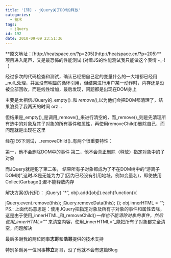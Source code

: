 ```yaml
---
title: '[转] - jQuery关于DOM的释放'
categories:
  - 技术
tags:
  - jQuery
id: 192
date: 2010-09-09 23:51:36
---
```


<div id="blog_text">
<div>
<div>**原文地址：[http://heatspace.cn/?p=205](http://heatspace.cn/?p=205)**
项目进入尾声，又是最恐怖的性能测试 (对着JS的性能测试我只能做这个表情 -_-!   )

经过多次的代码检查和测试，确认已经把自己定的变量什么的一大堆都已经用_null_处理，并且没有明显的循环引用，但结果进行用户某一动作时，内存还是没被全部回收，而是线性增加，最后发现，问题都是出现在DOM身上

主要是太相信JQuery的_empty()_和 _remove()_,以为他们会把DOM都清理了，结果浪费了我两天的时间 orz ..

但结果是_empty()_是调用_remove()_来进行清空的，而_remove()_则是先清理所有选中的对象及其子对象的所有事件和属性，再使用removeChild()删除自己，而问题就是出现在这里

经在IE6下测试，_removeChild()_有两个很重要特性：

第一，他不会删除DOM中的事件
第二，他不会真正删除（释放）指定对象中的子对象

而JQuery就是犯了第二条， 结果所有子对象都成为了不在DOM树中的“游离子DOM树”,这时JS是无能为力了(因为已经没有引用地址，例如变量名)，即使使用CollectGarbage();都不能释放内存

解决方案(伪代码)：
jQuery( “*”, obj).add([obj]).each(function(){

jQuery.event.remove(this);
jQuery.removeData(this);
});
obj.innerHTML = “”;
PS.:
上面代码意思是：使用JQuery把指定对象及所有子对象的事件和属性去除，这是由于使用_innerHTML_和_removeChild()_一样也不能清除对象的事件，然后使用_innerHTML=”"_ 来清空内容，使用_innerHTML=”_能把所有子对象都完全清空，问题解决

最后多谢我的两位同事**志哥**和**浩哥**提供的技术支持

特别多谢另一位同事**林立**哥哥，没了他就不会有这篇Blog

</div>
</div>
</div>